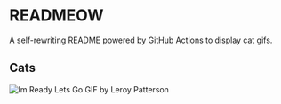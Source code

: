 # READMEOW

A self-rewriting README powered by GitHub Actions to display cat gifs.

## Cats

![Im Ready Lets Go GIF by Leroy Patterson](https://media2.giphy.com/media/CjmvTCZf2U3p09Cn0h/200.gif?cid=9acd02dapju0q5sp5zp8uq2g4i09r113t4zifu1nepxhvb9z&ep=v1_gifs_search&rid=200.gif&ct=g)
